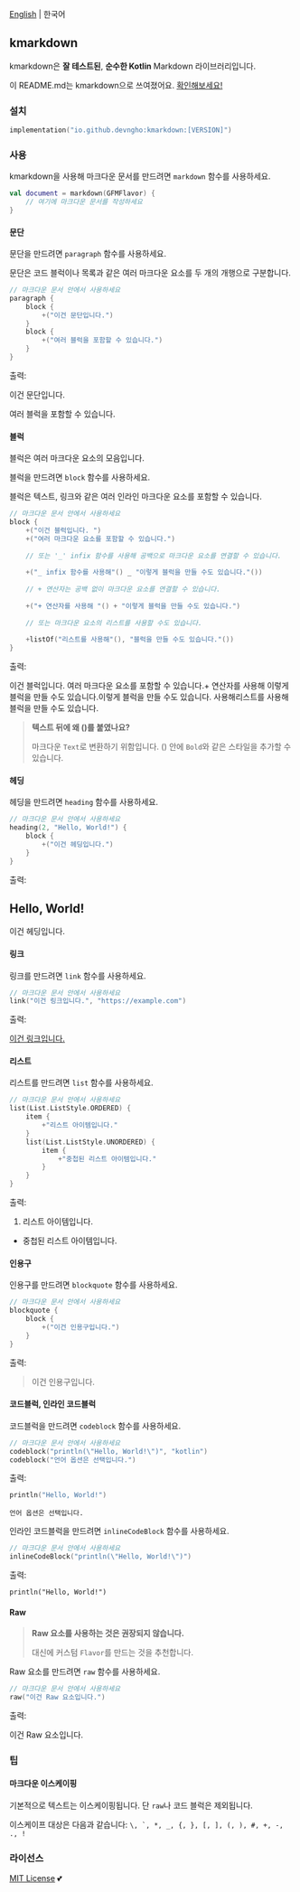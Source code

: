 [English](README.md)  \| 한국어

## kmarkdown

kmarkdown은 **잘 테스트된**, **순수한 Kotlin** Markdown 라이브러리입니다\.

이 README\.md는 kmarkdown으로 쓰여졌어요\. [확인해보세요\!](src/jvmTest/kotlin/io/github/devngho/kmarkdown/Readme.kt)

### 설치

```kts
implementation("io.github.devngho:kmarkdown:[VERSION]")
```

### 사용

kmarkdown을 사용해 마크다운 문서를 만드려면 `markdown` 함수를 사용하세요\.

```kotlin
val document = markdown(GFMFlavor) {
    // 여기에 마크다운 문서를 작성하세요
}
```

#### 문단

문단을 만드려면 `paragraph` 함수를 사용하세요\.

문단은 코드 블럭이나 목록과 같은 여러 마크다운 요소를 두 개의 개행으로 구분합니다\.

```kotlin
// 마크다운 문서 안에서 사용하세요
paragraph {
    block {
        +("이건 문단입니다.")
    }
    block {
        +("여러 블럭을 포함할 수 있습니다.")
    }
}
```

출력:

이건 문단입니다\.

여러 블럭을 포함할 수 있습니다\.

#### 블럭

블럭은 여러 마크다운 요소의 모음입니다\.

블럭을 만드려면 `block` 함수를 사용하세요\.

블럭은 텍스트, 링크와 같은 여러 인라인 마크다운 요소를 포함할 수 있습니다\.

```kotlin
// 마크다운 문서 안에서 사용하세요
block {
    +("이건 블럭입니다. ")
    +("여러 마크다운 요소를 포함할 수 있습니다.")
    
    // 또는 '_' infix 함수를 사용해 공백으로 마크다운 요소를 연결할 수 있습니다.
    
    +("_ infix 함수를 사용해"() _ "이렇게 블럭을 만들 수도 있습니다."())
    
    // + 연산자는 공백 없이 마크다운 요소를 연결할 수 있습니다.
    
    +("+ 연산자를 사용해 "() + "이렇게 블럭을 만들 수도 있습니다.")
    
    // 또는 마크다운 요소의 리스트를 사용할 수도 있습니다.
    
    +listOf("리스트를 사용해"(), "블럭을 만들 수도 있습니다."())
}
```

출력:

이건 블럭입니다\. 여러 마크다운 요소를 포함할 수 있습니다\.\+ 연산자를 사용해 이렇게 블럭을 만들 수도 있습니다\.이렇게 블럭을 만들 수도 있습니다\. 사용해리스트를 사용해 블럭을 만들 수도 있습니다\.

> **텍스트 뒤에 왜 \(\)를 붙였나요?**
>
> 마크다운 `Text`로 변환하기 위함입니다\. \(\) 안에 `Bold`와 같은 스타일을 추가할 수 있습니다\.

#### 헤딩

헤딩을 만드려면 `heading` 함수를 사용하세요\.

```kotlin
// 마크다운 문서 안에서 사용하세요
heading(2, "Hello, World!") {
    block {
        +("이건 헤딩입니다.")
    }
}
```

출력:

## Hello, World\!

이건 헤딩입니다\.

#### 링크

링크를 만드려면 `link` 함수를 사용하세요\.

```kotlin
// 마크다운 문서 안에서 사용하세요
link("이건 링크입니다.", "https://example.com")
```

출력:

[이건 링크입니다\.](https://example.com)

#### 리스트

리스트를 만드려면 `list` 함수를 사용하세요\.

```kotlin
// 마크다운 문서 안에서 사용하세요
list(List.ListStyle.ORDERED) {
    item {
        +"리스트 아이템입니다."
    }
    list(List.ListStyle.UNORDERED) {
        item {
            +"중첩된 리스트 아이템입니다."
        }
    }
}
```

출력:

1. 리스트 아이템입니다\.
- 중첩된 리스트 아이템입니다\.

#### 인용구

인용구를 만드려면 `blockquote` 함수를 사용하세요\.

```kotlin
// 마크다운 문서 안에서 사용하세요
blockquote {
    block {
        +("이건 인용구입니다.")
    }
}
```

출력:

> 이건 인용구입니다\.

#### 코드블럭, 인라인 코드블럭

코드블럭을 만드려면 `codeblock` 함수를 사용하세요\.

```kotlin
// 마크다운 문서 안에서 사용하세요
codeblock("println(\"Hello, World!\")", "kotlin")
codeblock("언어 옵션은 선택입니다.")
```

출력:

```kotlin
println("Hello, World!")
```

```
언어 옵션은 선택입니다.
```

인라인 코드블럭을 만드려면 `inlineCodeBlock` 함수를 사용하세요\.

```kotlin
// 마크다운 문서 안에서 사용하세요
inlineCodeBlock("println(\"Hello, World!\")")
```

출력:

`println("Hello, World!")`

#### Raw

> **Raw 요소를 사용하는 것은 권장되지 않습니다\.**
>
> 대신에 커스텀 `Flavor`를 만드는 것을 추천합니다\.

Raw 요소를 만드려면 `raw` 함수를 사용하세요\.

```kotlin
// 마크다운 문서 안에서 사용하세요
raw("이건 Raw 요소입니다.")
```

출력:

이건 Raw 요소입니다.

### 팁

#### 마크다운 이스케이핑

기본적으로 텍스트는 이스케이핑됩니다\. 단 `raw`나 코드 블럭은 제외됩니다\.

이스케이프 대상은 다음과 같습니다:  ```\, `, *, _, {, }, [, ], (, ), #, +, -, ., !```

### 라이선스

[MIT License](https://github.com/devngho/kmarkdown/blob/main/LICENSE) 💕
